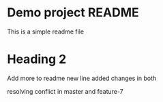 # Demo project README

This is a simple readme file

# Heading 2

Add more to readme
new line added
changes in both

resolving conflict in master and feature-7

